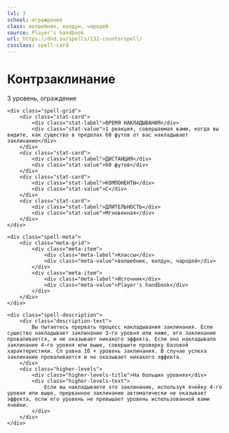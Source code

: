 ```yaml
---
lvl: 3
school: ограждение
class: волшебник, колдун, чародей
source: Player's handbook
url: https://dnd.su/spells/132-counterspell/
cssclass: spell-card
---
```


<div class="spell-container">
    <div class="spell-header">
        <h1 class="spell-name">Контрзаклинание</h1>
        <div class="spell-level">3 уровень, ограждение</div>
    </div>
    
    <div class="spell-grid">
        <div class="stat-card">
            <div class="stat-label">ВРЕМЯ НАКЛАДЫВАНИЯ</div>
            <div class="stat-value">1 реакция, совершаемая вами, когда вы видите, как существо в пределах 60 футов от вас накладывает заклинание</div>
        </div>
        <div class="stat-card">
            <div class="stat-label">ДИСТАНЦИЯ</div>
            <div class="stat-value">60 футов</div>
        </div>
        <div class="stat-card">
            <div class="stat-label">КОМПОНЕНТЫ</div>
            <div class="stat-value">С</div>
        </div>
        <div class="stat-card">
            <div class="stat-label">ДЛИТЕЛЬНОСТЬ</div>
            <div class="stat-value">Мгновенная</div>
        </div>
    </div>
    
    <div class="spell-meta">
        <div class="meta-grid">
            <div class="meta-item">
                <div class="meta-label">Классы</div>
                <div class="meta-value">волшебник, колдун, чародей</div>
            </div>
            <div class="meta-item">
                <div class="meta-label">Источник</div>
                <div class="meta-value">Player's handbook</div>
            </div>
        </div>
    </div>
    
    <div class="spell-description">
        <div class="description-text">
            Вы пытаетесь прервать процесс накладывания заклинания. Если существо накладывает заклинание 3-го уровня или ниже, его заклинание проваливается, и не оказывает никакого эффекта. Если оно накладывало заклинание 4-го уровня или выше, совершите проверку базовой характеристики. Сл равна 10 + уровень заклинания. В случае успеха заклинание проваливается и не оказывает никакого эффекта.
        </div>
        <div class="higher-levels">
            <div class="higher-levels-title">На больших уровнях</div>
            <div class="higher-levels-text">
                Если вы накладываете это заклинание, используя ячейку 4-го уровня или выше, прерванное заклинание автоматически не оказывает эффекта, если его уровень не превышает уровень использованной вами ячейки.
            </div>
        </div>
    </div>
</div>